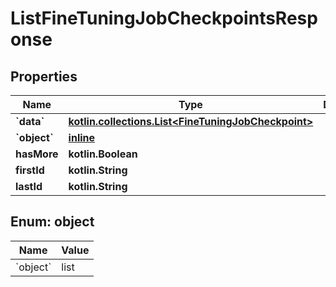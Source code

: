 
# ListFineTuningJobCheckpointsResponse

## Properties
Name | Type | Description | Notes
------------ | ------------- | ------------- | -------------
**&#x60;data&#x60;** | [**kotlin.collections.List&lt;FineTuningJobCheckpoint&gt;**](FineTuningJobCheckpoint.md) |  | 
**&#x60;object&#x60;** | [**inline**](#&#x60;Object&#x60;) |  | 
**hasMore** | **kotlin.Boolean** |  | 
**firstId** | **kotlin.String** |  |  [optional]
**lastId** | **kotlin.String** |  |  [optional]


<a id="`Object`"></a>
## Enum: object
Name | Value
---- | -----
&#x60;object&#x60; | list



